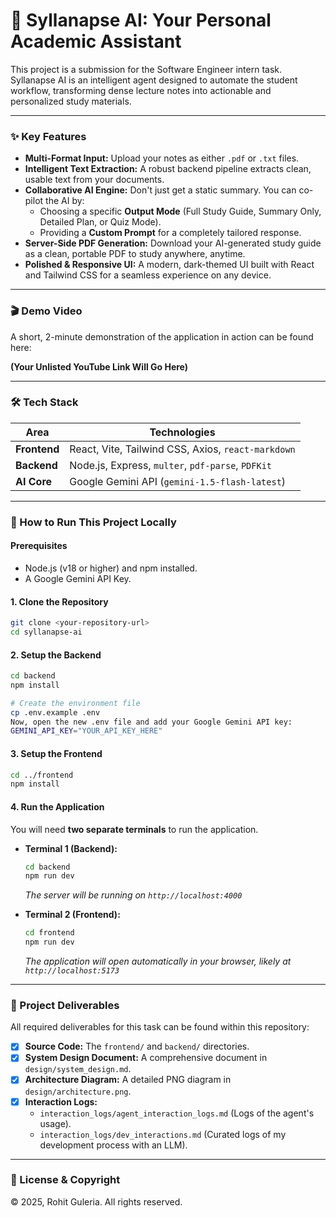 # 🚀 Syllanapse AI: Your Personal Academic Assistant

This project is a submission for the Software Engineer intern task. Syllanapse AI is an intelligent agent designed to automate the student workflow, transforming dense lecture notes into actionable and personalized study materials.

---

### **✨ Key Features**

* **Multi-Format Input:** Upload your notes as either `.pdf` or `.txt` files.
* **Intelligent Text Extraction:** A robust backend pipeline extracts clean, usable text from your documents.
* **Collaborative AI Engine:** Don't just get a static summary. You can co-pilot the AI by:
    * Choosing a specific **Output Mode** (Full Study Guide, Summary Only, Detailed Plan, or Quiz Mode).
    * Providing a **Custom Prompt** for a completely tailored response.
* **Server-Side PDF Generation:** Download your AI-generated study guide as a clean, portable PDF to study anywhere, anytime.
* **Polished & Responsive UI:** A modern, dark-themed UI built with React and Tailwind CSS for a seamless experience on any device.

---

### **🎬 Demo Video**

A short, 2-minute demonstration of the application in action can be found here:

**(Your Unlisted YouTube Link Will Go Here)**

---

### **🛠️ Tech Stack**

| Area    | Technologies                                       |
| ------- | -------------------------------------------------- |
| **Frontend** | React, Vite, Tailwind CSS, Axios, `react-markdown` |
| **Backend** | Node.js, Express, `multer`, `pdf-parse`, `PDFKit`    |
| **AI Core** | Google Gemini API (`gemini-1.5-flash-latest`)        |

---

### **🚀 How to Run This Project Locally**

#### **Prerequisites**
* Node.js (v18 or higher) and npm installed.
* A Google Gemini API Key.

#### **1. Clone the Repository**
```bash
git clone <your-repository-url>
cd syllanapse-ai
```
#### **2. Setup the Backend**
```bash
cd backend
npm install

# Create the environment file
cp .env.example .env
Now, open the new .env file and add your Google Gemini API key:
GEMINI_API_KEY="YOUR_API_KEY_HERE"

```

#### **3. Setup the Frontend**
```bash
cd ../frontend
npm install
```
#### **4. Run the Application**
You will need **two separate terminals** to run the application.

* **Terminal 1 (Backend):**
    ```bash
    cd backend
    npm run dev
    ```
    *The server will be running on `http://localhost:4000`*

* **Terminal 2 (Frontend):**
    ```bash
    cd frontend
    npm run dev
    ```
    *The application will open automatically in your browser, likely at `http://localhost:5173`*

---

### 📂 Project Deliverables

All required deliverables for this task can be found within this repository:

- [x] **Source Code:** The `frontend/` and `backend/` directories.
- [x] **System Design Document:** A comprehensive document in `design/system_design.md`.
- [x] **Architecture Diagram:** A detailed PNG diagram in `design/architecture.png`.
- [x] **Interaction Logs:**
  - `interaction_logs/agent_interaction_logs.md` (Logs of the agent's usage).
  - `interaction_logs/dev_interactions.md` (Curated logs of my development process with an LLM).

---

### 📜 License & Copyright

&copy; 2025, Rohit Guleria. All rights reserved.

